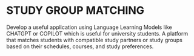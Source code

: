 # STUDY GROUP MATCHING

Develop a useful application using Language Learning Models like CHATGPT or COPILOT which is useful for university students. A platform that matches students with compatible study partners or study groups based on their schedules, courses, and study preferences.
